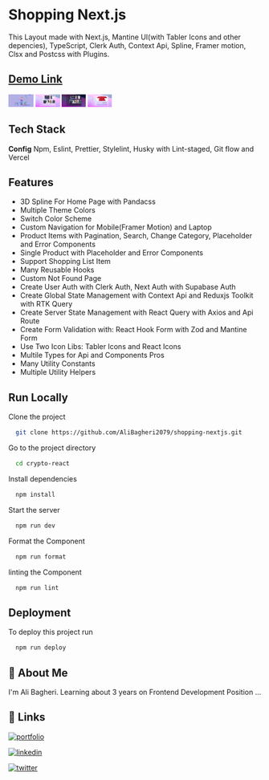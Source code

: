 # Shopping Next.js 

This Layout made with Next.js, Mantine UI(with Tabler Icons and other depencies), TypeScript, Clerk Auth, Context Api, Spline, Framer motion, Clsx and Postcss with Plugins.

## [Demo Link](https://shopping-nextjs-temp.vercel.app/)

<img
src="./public/screenshots/1.png"
style="max-width: 50px; max-height: 25px;"
loading="lazy"
alt="shopping home page screenshot"
/>
<img
src="./public/screenshots/2.png"
style="max-width: 50px; max-height: 25px;"
loading="lazy"
alt="shopping dashboard page screenshot"
/>
<img
src="./public/screenshots/3.png"
style="max-width: 50px; max-height: 25px;"
loading="lazy"
alt="shopping dashboard(dark mode) page screenshot"
/>
<img
src="./public/screenshots/4.png"
style="max-width: 50px; max-height: 25px;"
loading="lazy"
alt="shopping single product page screenshot"
/>

## Tech Stack

**Config** Npm, Eslint, Prettier, Stylelint, Husky with Lint-staged, Git flow and Vercel

## Features

- 3D Spline For Home Page with Pandacss
- Multiple Theme Colors
- Switch Color Scheme
- Custom Navigation for Mobile(Framer Motion) and Laptop 
- Product Items with Pagination, Search, Change Category, Placeholder and Error Components
- Single Product with Placeholder and Error Components
- Support Shopping List Item
- Many Reusable Hooks
- Custom Not Found Page
- Create User Auth with Clerk Auth, Next Auth with Supabase Auth
- Create Global State Management with Context Api and Reduxjs Toolkit with RTK Query
- Create Server State Management with React Query with Axios and Api Route
- Create Form Validation with: React Hook Form with Zod and Mantine Form
- Use Two Icon Libs: Tabler Icons and React Icons
- Multile Types for Api and Components Pros
- Many Utility Constants
- Multiple Utility Helpers

## Run Locally

Clone the project

```bash
  git clone https://github.com/AliBagheri2079/shopping-nextjs.git


```

Go to the project directory

```bash
  cd crypto-react


```

Install dependencies

```bash
  npm install


```

Start the server

```bash
  npm run dev


```

Format the Component

```bash
  npm run format


```

linting the Component

```bash
  npm run lint


```

## Deployment

To deploy this project run

```bash
  npm run deploy


```

## 🚀 About Me

I'm Ali Bagheri. Learning about 3 years on Frontend Development Position ...

## 🔗 Links

[![portfolio](https://img.shields.io/badge/Github-000?style=for-the-badge&logo=github&logoColor=white)](https://github.com/AliBagheri2079)

[![linkedin](https://img.shields.io/badge/linkedin-0A66C2?style=for-the-badge&logo=linkedin&logoColor=white)](https://www.linkedin.com/in/alibagheri2079/)

[![twitter](https://img.shields.io/badge/twitter-1DA1F2?style=for-the-badge&logo=twitter&logoColor=white)](https://twitter.com/AliBagheri2079)

